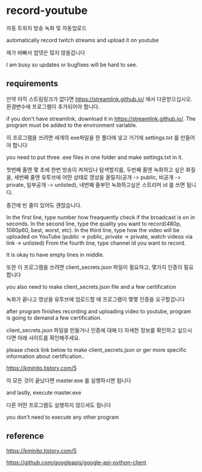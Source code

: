 # record-youtube
자동 트위치 방송 녹화 및 자동업로드

automatically record twitch streams and upload it on youtube

제가 바빠서 업뎃은 많지 않을겁니다

I am busy so updates or bugfixes will be hard to see.

## requirements
만약 아직 스트림링크가 없다면 https://streamlink.github.io/ 에서 다운받으십시오. 환경변수에 프로그램이 추가되어야 합니다.

if you don't have streamlink, download it in https://streamlink.github.io/. The program must be added to the environment variable.


이 프로그램을 쓰려면 세개의 exe파일을 한 폴더에 넣고 거기에 settings.txt 를 만들어야 합니다

you need to put three .exe files in one folder and make settings.txt in it.

첫번째 줄엔 몇 초에 한번 방송이 켜져있나 탐색할지를, 
두번째 줄엔 녹화하고 싶은 화질을, 
세번째 줄엔 유투브에 어떤 상태로 영상을 올릴지(공개 -> public, 비공개 -> private, 일부공개 -> unlisted),
네번째 줄부턴 녹화하고싶은 스트리머 id 를 쓰면 됩니다.

중간에 빈 줄이 있어도 괜찮습니다.

In the first line, type number how freaquently check if the broadcast is on in seconds.
In the second line, type the quality you want to record(480p, 1080p60, best, worst, etc).
In the third line, type how the video will be uploaded on YouTube (public -> public, private -> private, watch videos via link -> unlisted)
From the fourth line, type channel id you want to record.

It is okay to have empty lines in middle.

또한 이 프로그램을 쓰려면 client_secrets.json 파일이 필요하고, 몇가지 인증이 필요합니다

you also need to make client_secrets.json file and a few certification

녹화가 끝나고 영상을 유투브에 업로드할 때 프로그램이 몇몇 인증을 요구할겁니다

after program finishes recording and uploading video to youtube, program is going to demand a few certification.

client_secrets.json 파일을 만들거나 인증에 대해 더 자세한 정보를 확인하고 싶으시다면 아래 사이트를 확인해주세요.

please check link below to make client_secrets.json or ger more specific information about certification..

https://kminito.tistory.com/5

이 모든 것이 끝났다면 master.exe 를 실행하시면 됩니다

and lastly, execute master.exe

다른 어떤 프로그램도 실행하지 않으셔도 됩니다

you don't need to execute any other program


## reference

https://kminito.tistory.com/5

https://github.com/googleapis/google-api-python-client
